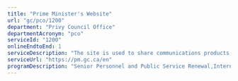 ```yaml
---
title: "Prime Minister's Website"
url: "gc/pco/1200"
department: "Privy Council Office"
departmentAcronym: "pco"
serviceId: "1200"
onlineEndtoEnd: 1
serviceDescription: "The site is used to share communications products, information  and services (greetings, email alerting and feedback)"
serviceUrl: "https://pm.gc.ca/en"
programDescription: "Senior Personnel and Public Service Renewal,International Affairs and National Security,Planning and Operation of Cabinet,Youth,Legislative and Parliamentary Governance,Results, Delivery, Impact and Innovation,Intergovernmental Affairs,Social and Economic Policy"
---
```

